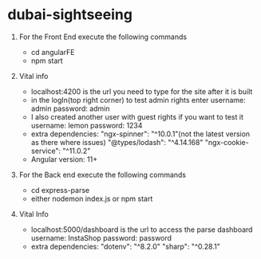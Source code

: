 # dubai-sightseeing

1. For the Front End execute the following commands
    - cd angularFE
    - npm start
2. Vital info    
    - localhost:4200 is the url you need to type for the site after it is built
    - in the logIn(top right corner) to test admin rights enter 
        username: admin
        password: admin
    - I also created another user with guest rights if you want to test it
        username: lemon
        password: 1234
    - extra dependencies:
        "ngx-spinner": "^10.0.1"(not the latest version as there where issues)
        "@types/lodash": "^4.14.168"
        "ngx-cookie-service": "^11.0.2"
    - Angular version: 11+



1. For the Back end execute the following commands
    - cd express-parse
    - either nodemon index.js or npm start
2. Vital Info
    - localhost:5000/dashboard is the url to access the parse dashboard
        username: InstaShop
        password: password
    - extra dependencies:
        "dotenv": "^8.2.0"
        "sharp": "^0.28.1"
